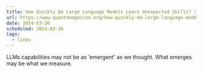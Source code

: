 ```yaml
---
title: How Quickly Do Large Language Models Learn Unexpected Skills? | Quanta Magazine
url: https://www.quantamagazine.org/how-quickly-do-large-language-models-learn-unexpected-skills-20240213/
date: 2024-03-26
scheduled: 2024-03-26
tags:
  - links
---
```


LLMs capabilities may not be as 'emergent' as we thought. What emerges may be what we measure.
